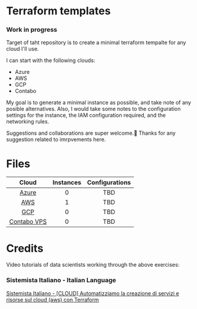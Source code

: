 # Terraform templates

### Work in progress

Target of taht repository is to create a minimal terraform tempalte for any cloud I'll use.

I can start with the following clouds:

* Azure  
* AWS
* GCP
* Contabo 

My goal is to generate a minimal instance as possible, and take note of any posible alternatives.
Also, I would take some notes to the configuration settings for the instance, the IAM configuration required, and the networking rules.

Suggestions and collaborations are super welcome.🙂 
Thanks for any suggestion related to imrpvements here.

# Files 

|	Cloud			                      |	Instances			                          |  Configurations      |
|:-----------------------------------------------:|:----------------------------------------------:|:-----------------:|
|[Azure](/tree/main/Azure)      | 0                                |TBD|
|[AWS](/tree/main/AWS)  | 1                                |TBD       |
|[GCP](/tree/main/GCP)							  | 0                |TBD          |
|[Contabo VPS](/tree/main/Contabo)							      | 0 		            |TBD|


# Credits

Video tutorials of data scientists working through the above exercises:

### Sistemista Italiano - Italian Language
[Sistemista Italiano - [CLOUD] Automatizziamo la creazione di servizi e risorse sul cloud (aws) con Terraform](https://youtu.be/wsW7eQ7phAc)
